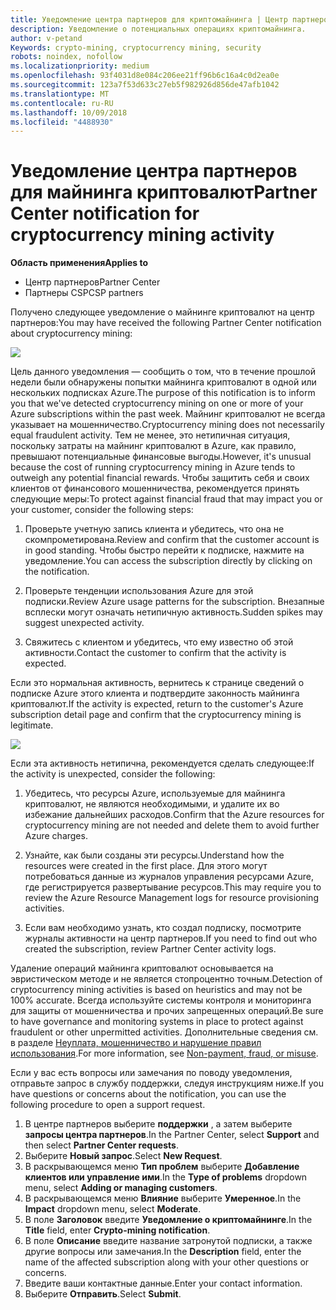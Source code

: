 ```yaml
---
title: Уведомление центра партнеров для криптомайнинга | Центр партнеров
description: Уведомление о потенциальных операциях криптомайнинга.
author: v-petand
Keywords: crypto-mining, cryptocurrency mining, security
robots: noindex, nofollow
ms.localizationpriority: medium
ms.openlocfilehash: 93f4031d8e084c206ee21ff96b6c16a4c0d2ea0e
ms.sourcegitcommit: 123a7f53d633c27eb5f982926d856de47afb1042
ms.translationtype: MT
ms.contentlocale: ru-RU
ms.lasthandoff: 10/09/2018
ms.locfileid: "4488930"
---
```

# <a name="partner-center-notification-for-cryptocurrency-mining-activity"></a><span data-ttu-id="e69cb-103">Уведомление центра партнеров для майнинга криптовалют</span><span class="sxs-lookup"><span data-stu-id="e69cb-103">Partner Center notification for cryptocurrency mining activity</span></span>

**<span data-ttu-id="e69cb-104">Область применения</span><span class="sxs-lookup"><span data-stu-id="e69cb-104">Applies to</span></span>**

-  <span data-ttu-id="e69cb-105">Центр партнеров</span><span class="sxs-lookup"><span data-stu-id="e69cb-105">Partner Center</span></span>
-  <span data-ttu-id="e69cb-106">Партнеры CSP</span><span class="sxs-lookup"><span data-stu-id="e69cb-106">CSP partners</span></span>

<span data-ttu-id="e69cb-107">Получено следующее уведомление о майнинге криптовалют на центр партнеров:</span><span class="sxs-lookup"><span data-stu-id="e69cb-107">You may have received the following Partner Center notification about cryptocurrency mining:</span></span>
 
![](images/crypto1.png)

<span data-ttu-id="e69cb-108">Цель данного уведомления — сообщить о том, что в течение прошлой недели были обнаружены попытки майнинга криптовалют в одной или нескольких подписках Azure.</span><span class="sxs-lookup"><span data-stu-id="e69cb-108">The purpose of this notification is to inform you that we've detected cryptocurrency mining on one or more of your Azure subscriptions within the past week.</span></span> <span data-ttu-id="e69cb-109">Майнинг криптовалют не всегда указывает на мошенничество.</span><span class="sxs-lookup"><span data-stu-id="e69cb-109">Cryptocurrency mining does not necessarily equal fraudulent activity.</span></span> <span data-ttu-id="e69cb-110">Тем не менее, это нетипичная ситуация, поскольку затраты на майнинг криптовалют в Azure, как правило, превышают потенциальные финансовые выгоды.</span><span class="sxs-lookup"><span data-stu-id="e69cb-110">However, it's unusual because the cost of running cryptocurrency mining in Azure tends to outweigh any potential financial rewards.</span></span> <span data-ttu-id="e69cb-111">Чтобы защитить себя и своих клиентов от финансового мошенничества, рекомендуется принять следующие меры:</span><span class="sxs-lookup"><span data-stu-id="e69cb-111">To protect against financial fraud that may impact you or your customer, consider the following steps:</span></span>

1.  <span data-ttu-id="e69cb-112">Проверьте учетную запись клиента и убедитесь, что она не скомпрометирована.</span><span class="sxs-lookup"><span data-stu-id="e69cb-112">Review and confirm that the customer account is in good standing.</span></span> <span data-ttu-id="e69cb-113">Чтобы быстро перейти к подписке, нажмите на уведомление.</span><span class="sxs-lookup"><span data-stu-id="e69cb-113">You can access the subscription directly by clicking on the notification.</span></span>

2.  <span data-ttu-id="e69cb-114">Проверьте тенденции использования Azure для этой подписки.</span><span class="sxs-lookup"><span data-stu-id="e69cb-114">Review Azure usage patterns for the subscription.</span></span> <span data-ttu-id="e69cb-115">Внезапные всплески могут означать нетипичную активность.</span><span class="sxs-lookup"><span data-stu-id="e69cb-115">Sudden spikes may suggest unexpected activity.</span></span>

3.  <span data-ttu-id="e69cb-116">Свяжитесь с клиентом и убедитесь, что ему известно об этой активности.</span><span class="sxs-lookup"><span data-stu-id="e69cb-116">Contact the customer to confirm that the activity is expected.</span></span>

<span data-ttu-id="e69cb-117">Если это нормальная активность, вернитесь к странице сведений о подписке Azure этого клиента и подтвердите законность майнинга криптовалют.</span><span class="sxs-lookup"><span data-stu-id="e69cb-117">If the activity is expected, return to the customer's Azure subscription detail page and confirm that the cryptocurrency mining is legitimate.</span></span> 


![](images/crypto2.png)

<span data-ttu-id="e69cb-118">Если эта активность нетипична, рекомендуется сделать следующее:</span><span class="sxs-lookup"><span data-stu-id="e69cb-118">If the activity is unexpected, consider the following:</span></span>

1.  <span data-ttu-id="e69cb-119">Убедитесь, что ресурсы Azure, используемые для майнинга криптовалют, не являются необходимыми, и удалите их во избежание дальнейших расходов.</span><span class="sxs-lookup"><span data-stu-id="e69cb-119">Confirm that the Azure resources for cryptocurrency mining are not needed and delete them to avoid further Azure charges.</span></span>

2.  <span data-ttu-id="e69cb-120">Узнайте, как были созданы эти ресурсы.</span><span class="sxs-lookup"><span data-stu-id="e69cb-120">Understand how the resources were created in the first place.</span></span> <span data-ttu-id="e69cb-121">Для этого могут потребоваться данные из журналов управления ресурсами Azure, где регистрируется развертывание ресурсов.</span><span class="sxs-lookup"><span data-stu-id="e69cb-121">This may require you to review the Azure Resource Management logs for resource provisioning activities.</span></span>

3.  <span data-ttu-id="e69cb-122">Если вам необходимо узнать, кто создал подписку, посмотрите журналы активности на центр партнеров.</span><span class="sxs-lookup"><span data-stu-id="e69cb-122">If you need to find out who created the subscription, review Partner Center activity logs.</span></span>

<span data-ttu-id="e69cb-123">Удаление операций майнинга криптовалют основывается на эвристическом методе и не является стопроцентно точным.</span><span class="sxs-lookup"><span data-stu-id="e69cb-123">Detection of cryptocurrency mining activities is based on heuristics and may not be 100% accurate.</span></span> <span data-ttu-id="e69cb-124">Всегда используйте системы контроля и мониторинга для защиты от мошенничества и прочих запрещенных операций.</span><span class="sxs-lookup"><span data-stu-id="e69cb-124">Be sure to have governance and monitoring systems in place to protect against fraudulent or other unpermitted activities.</span></span> <span data-ttu-id="e69cb-125">Дополнительные сведения см. в разделе [Неуплата, мошенничество и нарушение правил использования](https://docs.microsoft.com/partner-center/non-payment--fraud--or-misuse).</span><span class="sxs-lookup"><span data-stu-id="e69cb-125">For more information, see [Non-payment, fraud, or misuse](https://docs.microsoft.com/partner-center/non-payment--fraud--or-misuse).</span></span>

<span data-ttu-id="e69cb-126">Если у вас есть вопросы или замечания по поводу уведомления, отправьте запрос в службу поддержки, следуя инструкциям ниже.</span><span class="sxs-lookup"><span data-stu-id="e69cb-126">If you have questions or concerns about the notification, you can use the following procedure to open a support request.</span></span>

1.  <span data-ttu-id="e69cb-127">В центре партнеров выберите **поддержки** , а затем выберите **запросы центра партнеров**.</span><span class="sxs-lookup"><span data-stu-id="e69cb-127">In the Partner Center, select **Support** and then select **Partner Center requests**.</span></span>
3.  <span data-ttu-id="e69cb-128">Выберите **Новый запрос**.</span><span class="sxs-lookup"><span data-stu-id="e69cb-128">Select **New Request**.</span></span> 
4.  <span data-ttu-id="e69cb-129">В раскрывающемся меню **Тип проблем** выберите **Добавление клиентов или управление ими**.</span><span class="sxs-lookup"><span data-stu-id="e69cb-129">In the **Type of problems** dropdown menu, select **Adding or managing customers**.</span></span>
5.  <span data-ttu-id="e69cb-130">В раскрывающемся меню **Влияние** выберите **Умеренное**.</span><span class="sxs-lookup"><span data-stu-id="e69cb-130">In the **Impact** dropdown menu, select **Moderate**.</span></span>
6.  <span data-ttu-id="e69cb-131">В поле **Заголовок** введите **Уведомление о криптомайнинге**.</span><span class="sxs-lookup"><span data-stu-id="e69cb-131">In the **Title** field, enter **Crypto-mining notification**.</span></span>
7.  <span data-ttu-id="e69cb-132">В поле **Описание** введите название затронутой подписки, а также другие вопросы или замечания.</span><span class="sxs-lookup"><span data-stu-id="e69cb-132">In the **Description** field, enter the name of the affected subscription along with your other questions or concerns.</span></span> 
8.  <span data-ttu-id="e69cb-133">Введите ваши контактные данные.</span><span class="sxs-lookup"><span data-stu-id="e69cb-133">Enter your contact information.</span></span>
9.  <span data-ttu-id="e69cb-134">Выберите **Отправить**.</span><span class="sxs-lookup"><span data-stu-id="e69cb-134">Select **Submit**.</span></span>



